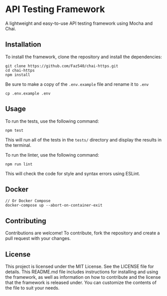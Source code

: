 # API Testing Framework

A lightweight and easy-to-use API testing framework using Mocha and Chai.

## Installation

To install the framework, clone the repository and install the dependencies:

```
git clone https://github.com/Faz540/chai-https.git
cd chai-https
npm install
```

Be sure to make a copy of the `.env.example` file and rename it to `.env`
```
cp .env.example .env
```

## Usage

To run the tests, use the following command:

```
npm test
```

This will run all of the tests in the `tests/` directory and display the results in the terminal.

To run the linter, use the following command:

```
npm run lint
```

This will check the code for style and syntax errors using ESLint.

## Docker

```
// Or Docker Compose
docker-compose up --abort-on-container-exit

```

## Contributing

Contributions are welcome! To contribute, fork the repository and create a pull request with your changes.

## License

This project is licensed under the MIT License. See the LICENSE file for details.
This README.md file includes instructions for installing and using the framework, as well as information on how to contribute and the license that the framework is released under. You can customize the contents of the file to suit your needs.